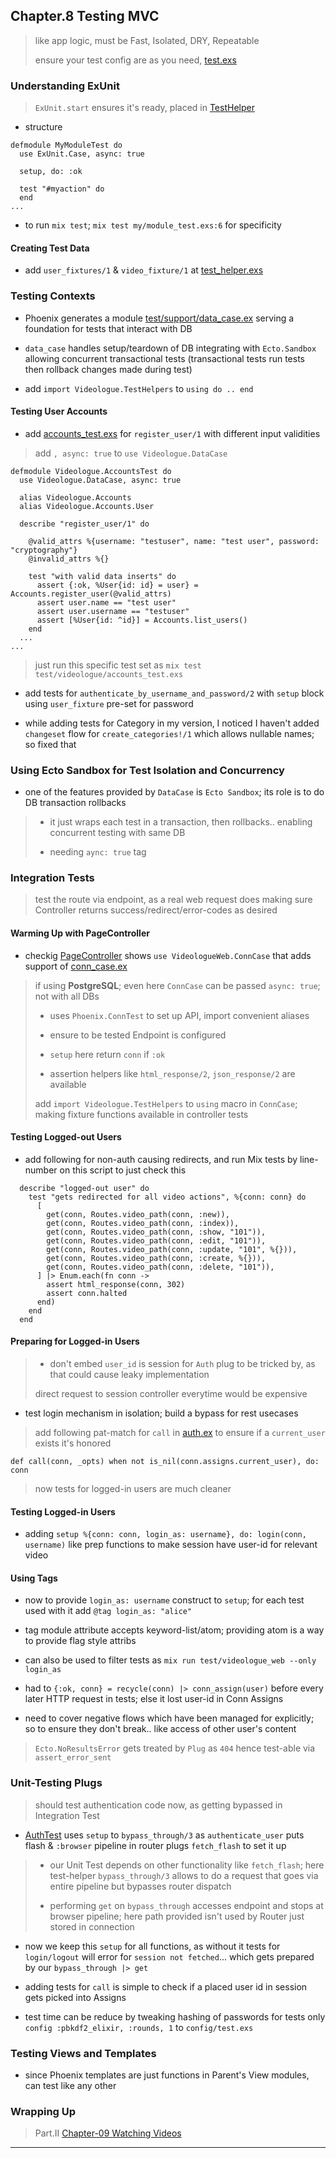 
## Chapter.8 Testing MVC

> like app logic, must be Fast, Isolated, DRY, Repeatable
>
> ensure your test config are as you need, [test.exs](videologue/config/test.exs)

### Understanding ExUnit

> `ExUnit.start` ensures it's ready, placed in [TestHelper]()

* structure

```
defmodule MyModuleTest do
  use ExUnit.Case, async: true

  setup, do: :ok

  test "#myaction" do
  end
...
```

* to run `mix test`; `mix test my/module_test.exs:6` for specificity

#### Creating Test Data

* add `user_fixtures/1` & `video_fixture/1` at [test\_helper.exs](videologue/test/test_helper.exs)


### Testing Contexts

* Phoenix generates a module [test/support/data\_case.ex](videologue/test/support/data_case.ex) serving a foundation for tests that interact with DB

* `data_case` handles setup/teardown of DB integrating with `Ecto.Sandbox` allowing concurrent transactional tests (transactional tests run tests then rollback changes made during test)

* add `import Videologue.TestHelpers` to `using do .. end` 

#### Testing User Accounts

* add [accounts\_test.exs](videologue/test/videologue/accounts_test.exs) for `register_user/1` with different input validities

> add `, async: true` to `use Videologue.DataCase`

```
defmodule Videologue.AccountsTest do
  use Videologue.DataCase, async: true

  alias Videologue.Accounts
  alias Videologue.Accounts.User

  describe "register_user/1" do

    @valid_attrs %{username: "testuser", name: "test user", password: "cryptography"}
    @invalid_attrs %{}

    test "with valid data inserts" do
      assert {:ok, %User{id: id} = user} = Accounts.register_user(@valid_attrs)
      assert user.name == "test user"
      assert user.username == "testuser"
      assert [%User{id: ^id}] = Accounts.list_users()
    end
  ...
...
```

> just run this specific test set as `mix test test/videologue/accounts_test.exs`

* add tests for `authenticate_by_username_and_password/2` with `setup` block using `user_fixture` pre-set for password

* while adding tests for Category in my version, I noticed I haven't added `changeset` flow for `create_categories!/1` which allows nullable names; so fixed that


### Using Ecto Sandbox for Test Isolation and Concurrency

* one of the features provided by `DataCase` is `Ecto Sandbox`; its role is to do DB transaction rollbacks

> * it just wraps each test in a transaction, then rollbacks.. enabling concurrent testing with same DB
>
> * needing `aync: true` tag


### Integration Tests

> test the route via endpoint, as a real web request does making sure Controller returns success/redirect/error-codes as desired

#### Warming Up with PageController

* checkig [PageController](videologue/test/videologue_web/controllers/page_controller_test.exs) shows `use VideologueWeb.ConnCase` that adds support of [conn\_case.ex](videologue/test/support/conn_case.ex)

> if using **PostgreSQL**; even here `ConnCase` can be passed `async: true`; not with all DBs
>
> * uses `Phoenix.ConnTest` to set up API, import convenient aliases
>
> * ensure to be tested Endpoint is configured
>
> * `setup` here return `conn` if `:ok`
>
> * assertion helpers like `html_response/2`, `json_response/2` are available
>
> add `import Videologue.TestHelpers` to `using` macro in `ConnCase`; making fixture functions available in controller tests

#### Testing Logged-out Users

* add following for non-auth causing redirects, and run Mix tests by line-number on this script to just check this

```
  describe "logged-out user" do
    test "gets redirected for all video actions", %{conn: conn} do
      [
        get(conn, Routes.video_path(conn, :new)),
        get(conn, Routes.video_path(conn, :index)),
        get(conn, Routes.video_path(conn, :show, "101")),
        get(conn, Routes.video_path(conn, :edit, "101")),
        get(conn, Routes.video_path(conn, :update, "101", %{})),
        get(conn, Routes.video_path(conn, :create, %{})),
        get(conn, Routes.video_path(conn, :delete, "101")),
      ] |> Enum.each(fn conn ->
        assert html_response(conn, 302)
        assert conn.halted
      end)
    end
  end
```

#### Preparing for Logged-in Users

> * don't embed `user_id` is session for `Auth` plug to be tricked by, as that could cause leaky implementation
>
> direct request to session controller everytime would be expensive

* test login mechanism in isolation; build a bypass for rest usecases

> add following pat-match for `call` in [auth.ex](videologue/lib/videologue_web/controllers/auth.ex.chapter09) to ensure if a `current_user` exists it's honored

```
def call(conn, _opts) when not is_nil(conn.assigns.current_user), do: conn
```

> now tests for logged-in users are much cleaner

#### Testing Logged-in Users

* adding `setup %{conn: conn, login_as: username}, do: login(conn, username)` like prep functions to make session have user-id for relevant video

#### Using Tags

* now to provide `login_as: username` construct to `setup`; for each test used with it add `@tag login_as: "alice"`

* tag module attribute accepts keyword-list/atom; providing atom is a way to provide flag style attribs

* can also be used to filter tests as `mix run test/videologue_web --only login_as`

* had to `{:ok, conn} = recycle(conn) |> conn_assign(user)` before every later HTTP request in tests; else it lost user-id in Conn Assigns

* need to cover negative flows which have been managed for explicitly; so to ensure they don't break.. like access of other user's content

> `Ecto.NoResultsError` gets treated by `Plug` as `404` hence test-able via `assert_error_sent`


### Unit-Testing Plugs

> should test authentication code now, as getting bypassed in Integration Test

* [AuthTest](videologue/test/videologue_web/controllers/auth_test.exs) uses `setup` to `bypass_through/3` as `authenticate_user` puts flash & `:browser` pipeline in router plugs `fetch_flash` to set it up

> * our Unit Test depends on other functionality like `fetch_flash`; here test-helper `bypass_through/3` allows to do a request that goes via entire pipeline but bypasses router dispatch
>
> * performing `get` on `bypass_through` accesses endpoint and stops at browser pipeline; here path provided isn't used by Router just stored in connection

* now we keep this `setup` for all functions, as without it tests for `login/logout` will error for `session not fetched`... which gets prepared by our `bypass_through |> get`

* adding tests for `call` is simple to check if a placed user id in session gets picked into Assigns

* test time can be reduce by tweaking hashing of passwords for tests only `config :pbkdf2_elixir, :rounds, 1` to `config/test.exs`


### Testing Views and Templates

* since Phoenix templates are just functions in Parent's View modules, can test like any other


### Wrapping Up

> Part.II [Chapter-09 Watching Videos](./chapter-09.md)

---

